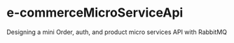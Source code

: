 # e-commerceMicroServiceApi
Designing a mini Order, auth, and product micro services API with RabbitMQ

